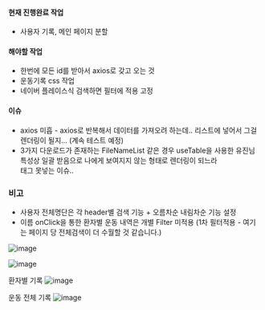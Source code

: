 #### 현재 진행완료 작업 
- 사용자 기록, 메인 페이지 분할 

#### 해야할 작업
- 한번에 모든 id를 받아서 axios로 갖고 오는 것
- 운동기록 css 작업 
- 네이버 플레이스식 검색하면 필터에 적용 고정

#### 이슈
- axios 미흡 - axios로 반복해서 데이터를 가져오려 하는데.. 리스트에 넣어서 그걸 렌더링이 될지... (계속 테스트 예정)
- 3가지 다운로드가 존재하는 FileNameList 같은 경우 useTable을 사용한 유진님 특성상 일괄 받음으로 나에게 보여지지 않는 형태로 렌더링이 되느라 <br/> 태그 못넣는 이슈..

### 비고
- 사용자 전체명단은 각 header별 검색 기능 + 오름차순 내림차순 기능 설정
- 이름 onClick을 통한 환자별 운동 내역은 개별 Filter 미적용 (1차 필터적용 - 여기는 페이지 당 전체검색이 더 수월할 것 같습니다.) 

![image](https://user-images.githubusercontent.com/38232501/219429385-796aa29e-5812-458d-82dc-6de6f7bc4502.png)

![image](https://user-images.githubusercontent.com/38232501/219429448-70a6c9bf-4966-47f3-9c7d-8104db9f4bc0.png)


환자별 기록
![image](https://user-images.githubusercontent.com/38232501/219430124-f9a454a8-ddcb-4c56-b6ca-80e3f5017d7a.png)


운동 전체 기록
![image](https://user-images.githubusercontent.com/38232501/219429492-568b7940-af45-4af5-b1ac-3f1edd45cce7.png)
